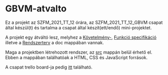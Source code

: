 # GBVM-atvalto

Ez a projekt az SZFM_2021_TT_12 órára, az SZFM_2021_TT_12_GBVM csapat által készül(t) és tartalma a csapat által készít(ett/endő) mini-projektet.

A projekt egy átváltó lesz, melyhez a [Követelmény-](/doc/kovspec.md), [Funkció specifikáció](/doc/funkspec.md) illetve a [Rendszerterv](/doc/rendszerterv.md) a doc mappában vannak.

Maga a projektben létrehozott rendszer, az [src](/src) mappán belül érhető el. Ebben a mappában találhatóak a HTML, CSS és JavaScript források.

A csapat trello board-ja pedig [itt](https://trello.com/b/ceMPY4ig/%C3%A1tv%C3%A1lt%C3%B3-mini-projekt) található.